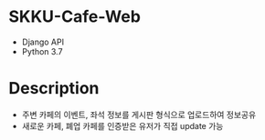 # SKKU-Cafe-Web
- Django API
- Python 3.7

# Description
- 주변 카페의 이벤트, 좌석 정보를 게시판 형식으로 업로드하여 정보공유
- 새로운 카페, 폐업 카페를 인증받은 유저가 직접 update 가능

